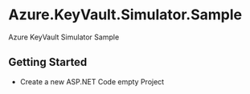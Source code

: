 # Azure.KeyVault.Simulator.Sample
Azure KeyVault Simulator Sample
## Getting Started 

* Create a new ASP.NET  Code empty Project
